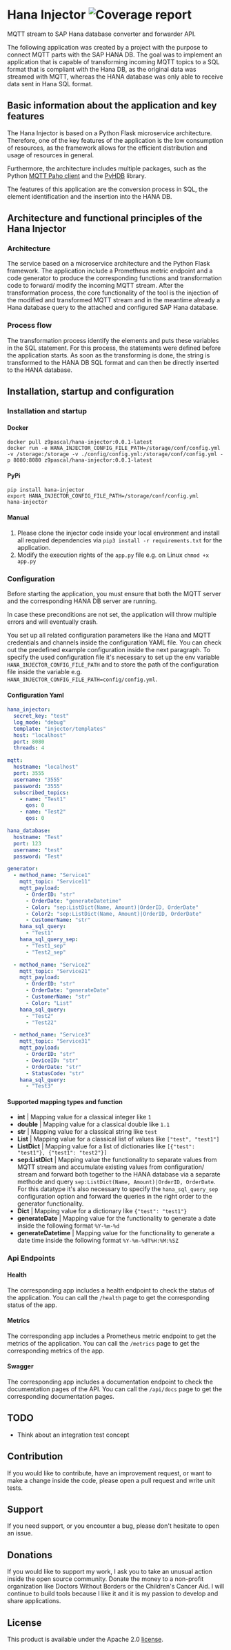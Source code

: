 # Hana Injector ![Coverage report](https://github.com/ZPascal/hana-injector/blob/main/docs/coverage.svg)

MQTT stream to SAP Hana database converter and forwarder API.

The following application was created by a project with the purpose to connect MQTT parts with the SAP HANA DB. The goal was to implement an application that is capable of transforming incoming MQTT topics to a SQL format that is compliant with the Hana DB, as the original data was streamed with MQTT, whereas the HANA database was only able to receive data sent in Hana SQL format.

## Basic information about the application and key features
The Hana Injector is based on a Python Flask microservice architecture. Therefore, one of the key features of the application is the low consumption of resources, as the framework allows for the efficient distribution and usage of resources in general.

Furthermore, the architecture includes multiple packages, such as the Python [MQTT Paho client](https://pypi.org/project/paho-mqtt/#description) and the [PyHDB](https://pypi.org/project/pyhdb/#description) library.

The features of this application are the conversion process in SQL, the element identification and the insertion into the HANA DB.

## Architecture and functional principles of the Hana Injector
### Architecture
The service based on a microservice architecture and the Python Flask framework. The application include a Prometheus metric endpoint and a code generator to produce the corresponding functions and transformation code to forward/ modify the incoming MQTT stream. 
After the transformation process, the core functionality of the tool is the injection of the modified and transformed MQTT stream and in the meantime already a Hana database query to the attached and configured SAP Hana database.

### Process flow
The transformation process identify the elements and puts these variables in the SQL statement. For this process, the statements were defined before the application starts.  As soon as the transforming is done, the string is transformed to the HANA DB SQL format and can then be directly inserted to the HANA database.

## Installation, startup and configuration
### Installation and startup
#### Docker
```
docker pull z9pascal/hana-injector:0.0.1-latest
docker run -e HANA_INJECTOR_CONFIG_FILE_PATH=/storage/conf/config.yml -v /storage:/storage -v ./config/config.yml:/storage/conf/config.yml -p 8080:8080 z9pascal/hana-injector:0.0.1-latest
```

#### PyPi
 ```
pip install hana-injector
export HANA_INJECTOR_CONFIG_FILE_PATH=/storage/conf/config.yml
hana-injector
```

#### Manual

1. Please clone the injector code inside your local environment and install all required dependencies via `pip3 install -r requirements.txt` for the application.
2. Modify the execution rights of the `app.py` file e.g. on Linux `chmod +x app.py`

### Configuration
Before starting the application, you must ensure that both the MQTT server and the corresponding HANA DB server are running.

In case these preconditions are not set, the application will throw multiple errors and will eventually crash.

You set up all related configuration parameters like the Hana and MQTT credentials and channels inside the configuration YAML file. You can check out the predefined example configuration inside the next paragraph. To specify the used configuration file it's necessary to set up the env variable `HANA_INJECTOR_CONFIG_FILE_PATH` and to store the path of the configuration file inside the variable e.g. `HANA_INJECTOR_CONFIG_FILE_PATH=config/config.yml`.

#### Configuration Yaml

```yaml
hana_injector:
  secret_key: "test"
  log_mode: "debug"
  template: "injector/templates"
  host: "localhost"
  port: 8080
  threads: 4

mqtt:
  hostname: "localhost"
  port: 3555
  username: "3555"
  password: "3555"
  subscribed_topics:
    - name: "Test1"
      qos: 0
    - name: "Test2"
      qos: 0

hana_database:
  hostname: "Test"
  port: 123
  username: "test"
  password: "Test"

generator:
  - method_name: "Service1"
    mqtt_topic: "Service11"
    mqtt_payload:
      - OrderID: "str"
      - OrderDate: "generateDatetime"
      - Color: "sep:ListDict(Name, Amount)|OrderID, OrderDate"
      - Color2: "sep:ListDict(Name, Amount)|OrderID, OrderDate"
      - CustomerName: "str"
    hana_sql_query:
      - "Test1"
    hana_sql_query_sep:
      - "Test1_sep"
      - "Test2_sep"

  - method_name: "Service2"
    mqtt_topic: "Service21"
    mqtt_payload:
      - OrderID: "str"
      - OrderDate: "generateDate"
      - CustomerName: "str"
      - Color: "List"
    hana_sql_query:
      - "Test2"
      - "Test22"

  - method_name: "Service3"
    mqtt_topic: "Service31"
    mqtt_payload:
      - OrderID: "str"
      - DeviceID: "str"
      - OrderDate: "str"
      - StatusCode: "str"
    hana_sql_query:
      - "Test3"
```

#### Supported mapping types and function
- **int** | Mapping value for a classical integer like `1`
- **double**  | Mapping value for a classical double like `1.1`
- **str**  | Mapping value for a classical string like `test`
- **List**  | Mapping value for a classical list of values like `["test", "test1"]`
- **ListDict** | Mapping value for a list of dictionaries like `[{"test": "test1"}, {"test1": "test2"}]`
- **sep:ListDict** | Mapping value the functionality to separate values from MQTT stream and accumulate existing values from configuration/ stream and forward both together to the HANA database via a separate methode and query `sep:ListDict(Name, Amount)|OrderID, OrderDate`. For this datatype it's also necessary to specify the `hana_sql_query_sep` configuration option and forward the queries in the right order to the generator functionality.
- **Dict** | Mapping value for a dictionary like `{"test": "test1"}`
- **generateDate** | Mapping value for the functionality to generate a date inside the following format `%Y-%m-%d`
- **generateDatetime** | Mapping value for the functionality to generate a date time inside the following format `%Y-%m-%dT%H:%M:%SZ`

### Api Endpoints
#### Health

The corresponding app includes a health endpoint to check the status of the application. You can call the `/health` page to get the corresponding status of the app.

#### Metrics

The corresponding app includes a Prometheus metric endpoint to get the metrics of the application. You can call the `/metrics` page to get the corresponding metrics of the app.

#### Swagger

The corresponding app includes a documentation endpoint to check the documentation pages of the API. You can call the `/api/docs` page to get the corresponding documentation pages.

## TODO

- Think about an integration test concept

## Contribution

If you would like to contribute, have an improvement request, or want to make a change inside the code, please open a pull request and write unit tests.

## Support

If you need support, or you encounter a bug, please don't hesitate to open an issue.

## Donations

If you would like to support my work, I ask you to take an unusual action inside the open source community. Donate the money to a non-profit organization like Doctors Without Borders or the Children's Cancer Aid. I will continue to build tools because I like it and it is my passion to develop and share applications.

## License

This product is available under the Apache 2.0 [license](LICENSE).
